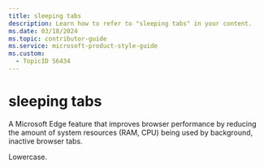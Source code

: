```yaml
---
title: sleeping tabs
description: Learn how to refer to "sleeping tabs" in your content.
ms.date: 03/18/2024
ms.topic: contributor-guide
ms.service: microsoft-product-style-guide
ms.custom:
  - TopicID 56434
---
```



# sleeping tabs

A Microsoft Edge feature that improves browser performance by reducing the amount of system resources (RAM, CPU) being used by background, inactive browser tabs​​. 

Lowercase.

